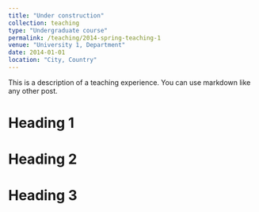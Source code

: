 ```yaml
---
title: "Under construction"
collection: teaching
type: "Undergraduate course"
permalink: /teaching/2014-spring-teaching-1
venue: "University 1, Department"
date: 2014-01-01
location: "City, Country"
---
```

This is a description of a teaching experience. You can use markdown like any other post.

Heading 1
======

Heading 2
======

Heading 3
======
